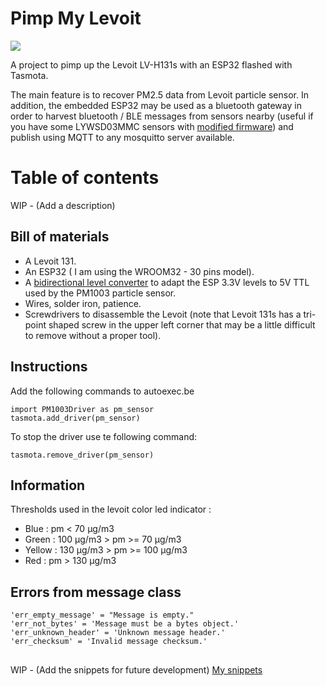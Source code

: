 # Pimp My Levoit

![](https://github.com/toaster-code/pip_my_levoit/blob/main/logo.jpg?sanitize=true&raw=true)

A project to pimp up the Levoit LV-H131s with an ESP32 flashed with Tasmota.

The main feature is to recover PM2.5 data from Levoit particle sensor.
In addition, the embedded ESP32 may be used as a bluetooth gateway in order to harvest bluetooth / BLE messages from sensors nearby (useful if you have some LYWSD03MMC sensors with [modified firmware](https://github.com/atc1441/ATC_MiThermometer)) and publish using MQTT to any mosquitto server available.

# Table of contents
WIP - (Add a description)

## Bill of materials
- A Levoit 131.
- An ESP32 ( I am using the WROOM32 - 30 pins model).
- A [bidirectional level converter](https://www.sparkfun.com/products/12009) to adapt the ESP 3.3V levels to 5V TTL used by the PM1003 particle sensor.
- Wires, solder iron, patience.
- Screwdrivers to disassemble the Levoit (note that Levoit 131s has a tri-point shaped screw in the upper left corner that may be a little difficult to remove without a proper tool).

## Instructions
Add the following commands to autoexec.be

    import PM1003Driver as pm_sensor
    tasmota.add_driver(pm_sensor)

To stop the driver use te following command:

    tasmota.remove_driver(pm_sensor)

## Information
Thresholds used in the levoit color led indicator :
- Blue : pm < 70 µg/m3
- Green : 100 µg/m3 > pm >= 70 µg/m3
- Yellow : 130 µg/m3 > pm >= 100 µg/m3
- Red : pm > 130 µg/m3

## Errors from message class
    'err_empty_message' = "Message is empty."
    'err_not_bytes' = 'Message must be a bytes object.'
    'err_unknown_header' = 'Unknown message header.'
    'err_checksum' = 'Invalid message checksum.'

##
WIP - (Add the snippets for future development)
[My snippets](snippets.md)
